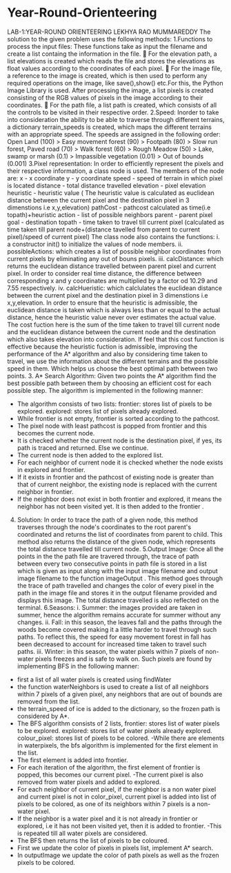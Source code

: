 # Year-Round-Orienteering
LAB-1:YEAR-ROUND
ORIENTEERING
LEKHYA RAO MUMMAREDDY
The solution to the given problem uses the following methods:
1.Functions to process the input files:
These functions take as input the filename and create a list containg the
information in the file.
 For the elevation path, a list elevations is created which reads the file and
stores the elevations as float values according to the coordinates of each
pixel.
 For the image file, a reference to the image is created, which is then used to
perform any required operations on the image, like save(),show() etc.For
this, the Python Image Library is used. After processing the image, a list
pixels is created consisting of the RGB values of pixels in the image
according to their coordinates.
 For the path file, a list path is created, which consists of all the controls to
be visited in their respective order.
2.Speed:
Inorder to take into consideration the ability to be able to traverse through
different terrains, a dictionary terrain_speeds is created, which maps the different
terrains with an appropriate speed.
The speeds are assigned in the following order:
Open Land (100) > Easy movement forest (90) > Footpath (80) > Slow run forest,
Paved road (70) > Walk forest (60) > Rough Meadow (50) > Lake, swamp or
marsh (0.1) > Impassible vegetation (0.01) > Out of bounds (0.001)
3.Pixel representation:
In order to efficiently represent the pixels and their respective information, a class
node is used. The members of the node are:
x - x coordinate
y - y coordinate
speed - speed of terrain in which pixel is located
distance - total distance travelled
elevation - pixel elevation
heuristic - heuristic value ( The heuristic value is calculated as euclidean distance
between the current pixel and the destination pixel in 3 dimenstions i.e
x,y,elevation)
pathCost - pathcost calculated as time(i.e topath)+heuristic
action - list of possible neighbors
parent - parent pixel
goal - destination
topath - time taken to travel till current pixel (calculated as time taken till parent
node+(distance tavelled from parent to current pixel)/speed of current pixel)
The class node also contains the functions:
i. a constructor init() to initialize the values of node members.
ii. possibleActions: which creates a list of possible neighbor coordinates from
current pixels by eliminating any out of bouns pixels.
iii. calcDistance: which returns the euclidean distance travelled between
parent pixel and current pixel. In order to consider real time distance, the
difference between corresponding x and y coordinates are multiplied by a
factor od 10.29 and 7.55 respectively.
iv. calcHueristic: which calclulates the euclidean distance between the current
pixel and the destination pixel in 3 dimenstions i.e x,y,elevation.
In order to ensure that the heuristic is admissible, the euclidean distance is taken
which is always less than or equal to the actual distance, hence the heuristic value
never over estimates the actual value. The cost fuction here is the sum of the time
taken to travel till current node and the euclidean distance between the current
node and the destination which also takes elevation into consideration. If feel that
this cost function is effective because the heuristic fuction is admissible, improving
the performance of the A* algorithm and also by considering time taken to travel,
we use the information about the different terrains and the possible speed in
them. Which helps us choose the best optimal path between two points.
3. A* Search Algorithm:
Given two points the A* algorithm find the best possible path between them by
choosing an efficient cost for each possible step.
The algorithm is implemented in the following manner:
- The algorithm consists of two lists:
frontier: stores list of pixels to be explored.
explored: stores list of pixels already explored.
- While frontier is not empty, frontier is sorted according to the pathcost.
- The pixel node with least pathcost is popped from frontier and this becomes the
current node.
- It is checked whether the current node is the destination pixel, if yes, its path is
traced and returned. Else we continue.
- The current node is then added to the explored list.
- For each neighbor of current node it is checked whether the node exists in
explored and frontier.
- If it exists in frontier and the pathcost of existing node is greater than that of
current neighbor, the existing node is replaced with the current neighbor in
frontier.
- If the neighbor does not exist in both frontier and explored, it means the
neighbor has not been visited yet. It is then added to the frontier .
4. Solution:
In order to trace the path of a given node, this method traverses through the
node's coordinates to the root parent's coordinated and returns the list of
coordinates from parent to child.
This method also returns the distance of the given node, which represents the
total distance travelled till current node.
5.Output Image:
Once all the points in the the path file are travered through, the trace of path
between every two consecutive points in path file is stored in a list which is given
as input along with the input image filename and output image filename to the
function imageOutput . This method goes through the trace of path travelled and
changes the color of every pixel in the path in the image file and stores it in the
output filename provided and displays this image.
The total distance travelled is also reflected on the terminal.
6.Seasons:
i. Summer: the images provided are taken in summer, hence the algorithm
remains accurate for summer without any changes.
ii. Fall: in this season, the leaves fall and the paths through the woods become
covered making it a little harder to travel through such paths. To reflect this,
the speed for easy movement forest in fall has been decreased to account
for increased time taken to travel such paths.
iii. Winter: in this season, the water pixels within 7 pixels of non-water pixels
freezes and is safe to walk on. Such pixels are found by implementing BFS in
the following manner:
- first a list of all water pixels is created using findWater
- the function waterNeighbors is used to create a list of all neighbors
within 7 pixels of a given pixel, any neighbors that are out of bounds are
removed from the list.
- the terrain_speed of ice is added to the dictionary, so the frozen path is
considered by A*.
- The BFS algorithm consists of 2 lists,
frontier: stores list of water pixels to be explored.
explored: stores list of water pixels already explored.
colour_pixel: stores list of pixels to be colored.
-While there are elements in waterpixels, the bfs algorithm is
implemented for the first element in the list.
- The first element is added into frontier.
- For each iteration of the algorithm, the first element of frontier is
popped, this becomes our current pixel.
-The current pixel is also removed from water pixels and added to
explored.
- For each neighbor of current pixel, if the neighbor is a non water pixel
and current pixel is not in color_pixel, current pixel is added into list of pixels
to be colored, as one of its neighbors within 7 pixels is a non-water pixel.
- If the neighbor is a water pixel and it is not already in frontier or
explored, i.e it has not been visited yet, then it is added to frontier.
-This is repeated till all water pixels are considered.
- The BFS then returns the list of pixels to be coloured.
- First we update the color of pixels in pixels list, implement A*
search.
- In outputImage we update the color of path pixels as well as the frozen
pixels to be colored.
